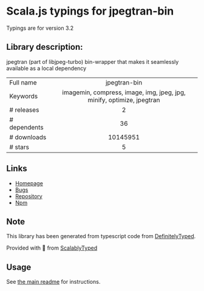 
# Scala.js typings for jpegtran-bin

Typings are for version 3.2

## Library description:
jpegtran (part of libjpeg-turbo) bin-wrapper that makes it seamlessly available as a local dependency

|                    |                 |
| ------------------ | :-------------: |
| Full name          | jpegtran-bin |
| Keywords           | imagemin, compress, image, img, jpeg, jpg, minify, optimize, jpegtran |
| # releases         | 2 |
| # dependents       | 36 |
| # downloads        | 10145951 |
| # stars            | 5 |

## Links
- [Homepage](https://github.com/imagemin/jpegtran-bin#readme)
- [Bugs](https://github.com/imagemin/jpegtran-bin/issues)
- [Repository](https://github.com/imagemin/jpegtran-bin)
- [Npm](https://www.npmjs.com/package/jpegtran-bin)
    


## Note
This library has been generated from typescript code from [DefinitelyTyped](https://definitelytyped.org).

Provided with :purple_heart: from [ScalablyTyped](https://github.com/oyvindberg/ScalablyTyped)

## Usage
See [the main readme](../../readme.md) for instructions.


